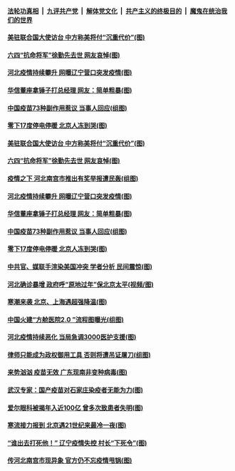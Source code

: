 ####  [法轮功真相](../../../../basic/blob/master/README.md?t=01090201) &nbsp;|&nbsp; [九评共产党](../../../../9ping.md/blob/master/README.md?t=01090201) &nbsp;|&nbsp; [解体党文化](../../../../jtdwh.md/blob/master/README.md?t=01090201)  &nbsp;|&nbsp; [共产主义的终极目的](../../../../gczydzjmd.md/blob/master/README.md?t=01090201) &nbsp;|&nbsp; [魔鬼在统治我们的世界](../../../../mgztzwmdsj.md/blob/master/README.md?t=01090201) 

#### [美驻联合国大使访台 中方称美将付“沉重代价”(图)](../pages/p1/958463.md?t=01090201) 

#### [六四“抗命将军”徐勤先去世 网友哀悼(图)](../pages/p1/958487.md?t=01090201) 

#### [河北疫情持续攀升 网曝辽宁营口突发疫情(图)](../pages/p1/958437.md?t=01090201) 

#### [华信董座拿锤子打总经理 网友：简单粗暴(图)](../pages/p1/958446.md?t=01090201) 

#### [中国疫苗73种副作用惹议 当事人回应(组图)](../pages/p1/958418.md?t=01090201) 

#### [零下17度停电停暖 北京人冻到哭(图)](../pages/p1/958423.md?t=01090201) 

#### [美驻联合国大使访台 中方称美将付“沉重代价”(图)](../pages/p1/958463.md?t=01090201) 

#### [六四“抗命将军”徐勤先去世 网友哀悼(图)](../pages/p1/958487.md?t=01090201) 

#### [疫情之下 河北南宫市推出有奖举报遭民轰(组图)](../pages/p1/958472.md?t=01090201) 

#### [河北疫情持续攀升 网曝辽宁营口突发疫情(图)](../pages/p1/958437.md?t=01090201) 

#### [华信董座拿锤子打总经理 网友：简单粗暴(图)](../pages/p1/958446.md?t=01090201) 

#### [中国疫苗73种副作用惹议 当事人回应(组图)](../pages/p1/958418.md?t=01090201) 

#### [零下17度停电停暖 北京人冻到哭(图)](../pages/p1/958423.md?t=01090201) 

#### [中共官、媒联手渲染美国冲突 学者分析 民间震惊(图)](../pages/p1/958397.md?t=01090201) 

#### [河北确诊暴增 政府呼“原地过年”保北京太平(视频/图)](../pages/p1/958376.md?t=01090201) 

#### [寒潮来袭 北京、上海遇超强降温(图)](../pages/p1/958341.md?t=01090201) 

#### [中国火建“方舱医院2.0 ”流程图曝光(组图)](../pages/p1/958299.md?t=01090201) 

#### [河北疫情持续恶化 当局急调3000医护支援(图)](../pages/p1/958319.md?t=01090201) 

#### [律师只能成为政权御用工具 否则将遭吊证屠刀(组图)](../pages/p1/958325.md?t=01090201) 


#### [来势汹汹 疫苗无效 广东现南非变种病毒(图)](../pages/p1/958309.md?t=01090201) 

#### [武汉专家：国产疫苗对石家庄染疫者无能为力(图)](../pages/p1/958305.md?t=01090201) 

#### [爱尔眼科被揭年入近100亿 曾多次致患者失明(图)](../pages/p1/958247.md?t=01090201) 

#### [寒流接力报到 北京遇21世纪来最冷一夜(图)](../pages/p1/958280.md?t=01090201) 

#### [“谁出去打死他！” 辽宁疫情失控 村长“下死令”(图)](../pages/p1/958262.md?t=01090201) 

#### [传河北南宫市现异象 官方仍不忘疫情甩锅(图)](../pages/p1/958227.md?t=01090201) 

